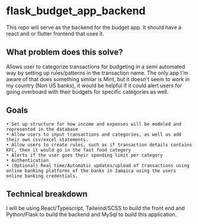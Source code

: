 # flask_budget_app_backend

This repo will serve as the backend for the budget app. It should have a react and or flutter frontend that uses it.

## What problem does this solve?
Allows user to categorize transactions for budgeting in a semi automated way by setting up rules/patterns in the transaction name. The only app I'm aware of that does something similar is Mint, but it doesn't seem to work in my country (Non US banks), it would be helpful if it could alert users for going overboard with their budgets for specific categories as well.

## Goals
	• Set up structure for how income and expenses will be modeled and represented in the database
	• Allow users to input transactions and categories, as well as add their own csv/excel statements.
	• Allow users to create rules, such as if transaction details contains KFC, then it would go in the fast food category
	• Alerts if the user goes their spending limit per category
	• Authentication
	• (Optional) Real time/Automatic updates/upload of transactions using online banking platforms of the banks in Jamaica using the users online banking credentials.
	
## Technical breakdown
I will be using React/Typescript, Tailwind/SCSS to build the front end and Python/Flask to build the backend and MySql to build this application.
